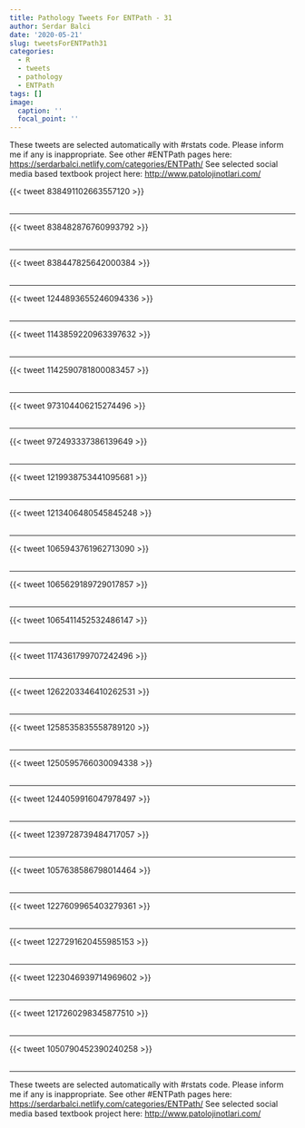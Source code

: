 ```yaml
---
title: Pathology Tweets For ENTPath - 31
author: Serdar Balci
date: '2020-05-21'
slug: tweetsForENTPath31
categories:
  - R
  - tweets
  - pathology
  - ENTPath
tags: []
image:
  caption: ''
  focal_point: ''
---
```



These tweets are selected automatically with #rstats code. Please inform me if any is inappropriate.
See other #ENTPath pages here: https://serdarbalci.netlify.com/categories/ENTPath/ 
See selected social media based textbook project here: http://www.patolojinotlari.com/

{{< tweet 838491102663557120 >}}
<br>
<br>
<hr>
{{< tweet 838482876760993792 >}}
<br>
<br>
<hr>
{{< tweet 838447825642000384 >}}
<br>
<br>
<hr>
{{< tweet 1244893655246094336 >}}
<br>
<br>
<hr>
{{< tweet 1143859220963397632 >}}
<br>
<br>
<hr>
{{< tweet 1142590781800083457 >}}
<br>
<br>
<hr>
{{< tweet 973104406215274496 >}}
<br>
<br>
<hr>
{{< tweet 972493337386139649 >}}
<br>
<br>
<hr>
{{< tweet 1219938753441095681 >}}
<br>
<br>
<hr>
{{< tweet 1213406480545845248 >}}
<br>
<br>
<hr>
{{< tweet 1065943761962713090 >}}
<br>
<br>
<hr>
{{< tweet 1065629189729017857 >}}
<br>
<br>
<hr>
{{< tweet 1065411452532486147 >}}
<br>
<br>
<hr>
{{< tweet 1174361799707242496 >}}
<br>
<br>
<hr>
{{< tweet 1262203346410262531 >}}
<br>
<br>
<hr>
{{< tweet 1258535835558789120 >}}
<br>
<br>
<hr>
{{< tweet 1250595766030094338 >}}
<br>
<br>
<hr>
{{< tweet 1244059916047978497 >}}
<br>
<br>
<hr>
{{< tweet 1239728739484717057 >}}
<br>
<br>
<hr>
{{< tweet 1057638586798014464 >}}
<br>
<br>
<hr>
{{< tweet 1227609965403279361 >}}
<br>
<br>
<hr>
{{< tweet 1227291620455985153 >}}
<br>
<br>
<hr>
{{< tweet 1223046939714969602 >}}
<br>
<br>
<hr>
{{< tweet 1217260298345877510 >}}
<br>
<br>
<hr>
{{< tweet 1050790452390240258 >}}
<br>
<br>
<hr>


These tweets are selected automatically with #rstats code. Please inform me if any is inappropriate.
See other #ENTPath pages here: https://serdarbalci.netlify.com/categories/ENTPath/ 
See selected social media based textbook project here: http://www.patolojinotlari.com/
